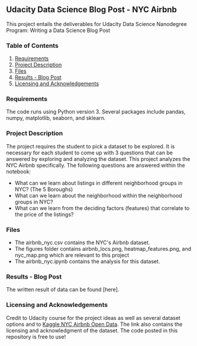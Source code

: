 ## Udacity Data Science Blog Post - NYC Airbnb

This project entails the deliverables for Udacity Data Science Nanodegree Program: Writing a Data Science Blog Post

### Table of Contents

1. [Requirements](#requirements)
2. [Project Description](#description)
3. [Files](#files)
4. [Results - Blog Post](#results)
5. [Licensing and Acknowledgements](#licensing)

### Requirements<a name="requirements"></a>

The code runs using Python version 3. Several packages include pandas, numpy, matplotlib, seaborn, and sklearn. 

### Project Description<a name="description"></a>

The project requires the student to pick a dataset to be explored. It is necessary for each student to come up with 3 questions that can be answered by exploring and analyzing the dataset. This project analyzes the NYC Airbnb specifically. The following questions are answered within the notebook:

- What can we learn about listings in different neighborhood groups in NYC? (The 5 Boroughs) 
- What can we learn about the neighborhood within the neighborhood groups in NYC?
- What can we learn from the deciding factors (features) that correlate to the price of the listings?

### Files<a name="files"></a>

- The airbnb_nyc.csv contains the NYC's Airbnb dataset. 
- The figures folder contains airbnb_locs.png, heatmap_features.png, and nyc_map.png which are relevant to this project
- The airbnb_nyc.ipynb contains the analysis for this dataset.

### Results - Blog Post<a name="results"></a>

The written result of data can be found [here]. 

### Licensing and Acknowledgements<a name="licensing"></a>

Credit to Udacity course for the project ideas as well as several dataset options and to [Kaggle NYC Airbnb Open Data](https://www.kaggle.com/dgomonov/new-york-city-airbnb-open-data). The link also contains the licensing and acknowledgment of the dataset. The code posted in this repository is free to use!
